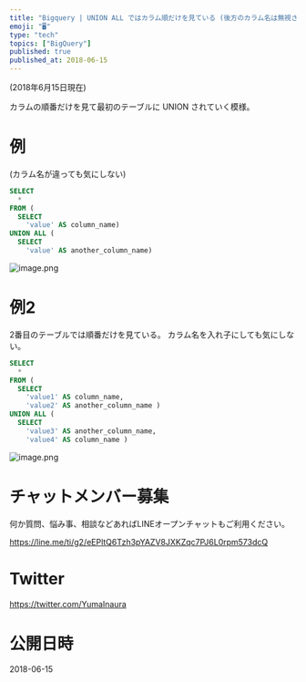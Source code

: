 ```yaml
---
title: "Bigquery | UNION ALL ではカラム順だけを見ている (後方のカラム名は無視される)"
emoji: "🖥"
type: "tech"
topics: ["BigQuery"]
published: true
published_at: 2018-06-15
---
```


(2018年6月15日現在)

カラムの順番だけを見て最初のテーブルに UNION されていく模様。

# 例

(カラム名が違っても気にしない)

```sql
SELECT
  *
FROM (
  SELECT
    'value' AS column_name)
UNION ALL (
  SELECT
    'value' AS another_column_name)
```


![image.png](https://qiita-image-store.s3.amazonaws.com/0/89618/5fa6fd77-ceb2-c9a7-bb3a-431af8a6a471.png)

# 例2

2番目のテーブルでは順番だけを見ている。
カラム名を入れ子にしても気にしない。

```sql
SELECT
  *
FROM (
  SELECT
    'value1' AS column_name,
    'value2' AS another_column_name )
UNION ALL (
  SELECT
    'value3' AS another_column_name,
    'value4' AS column_name )
```

![image.png](https://qiita-image-store.s3.amazonaws.com/0/89618/67fa172c-cc01-9b30-2ea5-3ebea659416c.png)








<!-- Update From Qiita API -->

# チャットメンバー募集


何か質問、悩み事、相談などあればLINEオープンチャットもご利用ください。

https://line.me/ti/g2/eEPltQ6Tzh3pYAZV8JXKZqc7PJ6L0rpm573dcQ





# Twitter


https://twitter.com/YumaInaura


<!-- Update From Qiita API -->



# 公開日時

2018-06-15
